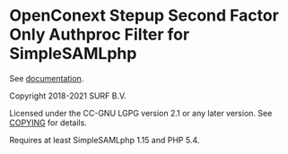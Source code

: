 OpenConext Stepup Second Factor Only Authproc Filter for SimpleSAMLphp
======================================================================

See [documentation](docs/stepupsfo.md).

Copyright 2018-2021 SURF B.V.

Licensed under the CC-GNU LGPG version 2.1 or any later version.
See [COPYING](COPYING) for details.

Requires at least SimpleSAMLphp 1.15 and PHP 5.4.
